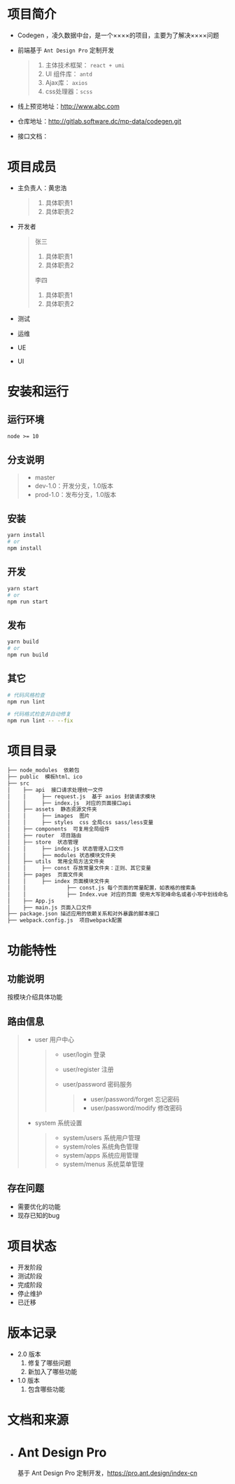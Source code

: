 # 项目简介

- Codegen ，凌久数据中台，是一个××××的项目，主要为了解决××××问题

- 前端基于 `Ant Design Pro` 定制开发

  > 1. 主体技术框架： `react + umi`
  > 2. UI 组件库： `antd`
  > 3. Ajax库： `axios`
  > 4. css处理器：`scss`

- 线上预览地址：http://www.abc.com

- 仓库地址：http://gitlab.software.dc/mp-data/codegen.git

- 接口文档：



# 项目成员

- 主负责人：黄忠浩

  > 1. 具体职责1
  > 2. 具体职责2

- 开发者

  > 张三
  >
  > 1. 具体职责1
  > 2. 具体职责2
  >
  > 李四
  >
  > 1. 具体职责1
  > 2. 具体职责2

- 测试

- 运维

- UE

- UI



# 安装和运行



## 运行环境

```markdown
node >= 10
```



## 分支说明

> - master 
> - dev-1.0：开发分支，1.0版本
> - prod-1.0：发布分支，1.0版本



## 安装

```sh
yarn install
# or
npm install
```



## 开发

```sh
yarn start
# or 
npm run start
```



## 发布

```sh
yarn build 
# or
npm run build
```



## 其它

```sh
# 代码风格检查
npm run lint

# 代码格式检查并自动修复
npm run lint -- --fix
```



# 项目目录

```markdown
├── node_modules  依赖包
├── public  模板html、ico
├── src
│    ├── api  接口请求处理统一文件
│    │     ├── request.js  基于 axios 封装请求模块
│    │     ├── index.js  对应的页面接口api
│    ├── assets  静态资源文件夹
│    │     ├── images  图片
│    │     ├── styles  css 全局css sass/less变量
│    ├── components  可复用全局组件
│    ├── router  项目路由
│    ├── store  状态管理
│    │     ├── index.js 状态管理入口文件
│    │     ├── modules 状态模块文件夹
│    ├── utils  常用全局方法文件夹
│    │     ├── const 存放常量文件夹：正则、其它变量
│    ├── pages  页面文件夹
│    │     ├── index 页面模块文件夹
│    │             ├── const.js 每个页面的常量配置，如表格的搜索条
│    │             ├── Index.vue 对应的页面 使用大写驼峰命名或者小写中划线命名name-name.vue
│    ├── App.js
│    ├── main.js 页面入口文件
├── package.json 描述应用的依赖关系和对外暴露的脚本接口
├── webpack.config.js  项目webpack配置
```



# 功能特性



## 功能说明

按模块介绍具体功能



## 路由信息

> - user  用户中心
>
>   > - user/login 登录
>   >
>   > - user/register 注册
>   >
>   > - user/password 密码服务
>   >
>   >   > - user/password/forget 忘记密码
>   >   > - user/password/modify 修改密码
>
> - system 系统设置
>
>   >- system/users 系统用户管理
>   >- system/roles 系统角色管理
>   >- system/apps 系统应用管理
>   >- system/menus 系统菜单管理
>
>   



## 存在问题

- 需要优化的功能
- 现存已知的bug

# 项目状态

- 开发阶段
- 测试阶段
- 完成阶段
- 停止维护
- 已迁移

# 版本记录

- 2.0 版本
  1. 修复了哪些问题
  2. 新加入了哪些功能
- 1.0 版本
  1. 包含哪些功能

# 文档和来源

- # Ant Design Pro

  基于 Ant Design Pro 定制开发，https://pro.ant.design/index-cn





